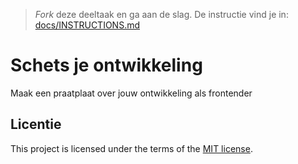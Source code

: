 > _Fork_ deze deeltaak en ga aan de slag. 
De instructie vind je in: [docs/INSTRUCTIONS.md](docs/INSTRUCTIONS.md)

# Schets je ontwikkeling

Maak een praatplaat over jouw ontwikkeling als frontender

## Licentie

This project is licensed under the terms of the [MIT license](./LICENSE).
